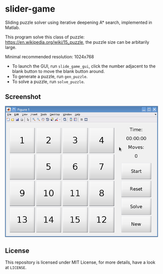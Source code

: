 # slider-game
Sliding puzzle solver using iterative deepening A* search, implemented in Matlab. 

This program solve this class of puzzle: https://en.wikipedia.org/wiki/15_puzzle, the puzzle size can be arbitarily large. 

Minimal recommended resolution: 1024x768

- To launch the GUI, run ``slide_game_gui``, click the number adjacent to the blank button to move the blank button around.
- To generate a puzzle, run ``gen_puzzle``. 
- To solve a puzzle, run ``solve_puzzle``. 

## Screenshot
![Screenshot](https://raw.githubusercontent.com/fangfufu/slider-game/master/Screenshot.png)

## License
This repository is licensed under MIT License, for more details, have a look at ``LICENSE``. 
